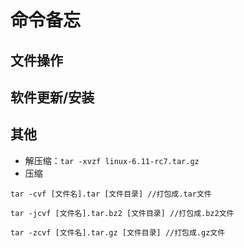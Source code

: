 # 命令备忘

## 文件操作

## 

## 软件更新/安装

## 其他

- 解压缩：`tar -xvzf linux-6.11-rc7.tar.gz`
- 压缩

```shell
tar -cvf [文件名].tar [文件目录] //打包成.tar文件

tar -jcvf [文件名].tar.bz2 [文件目录] //打包成.bz2文件

tar -zcvf [文件名].tar.gz [文件目录] //打包成.gz文件
```